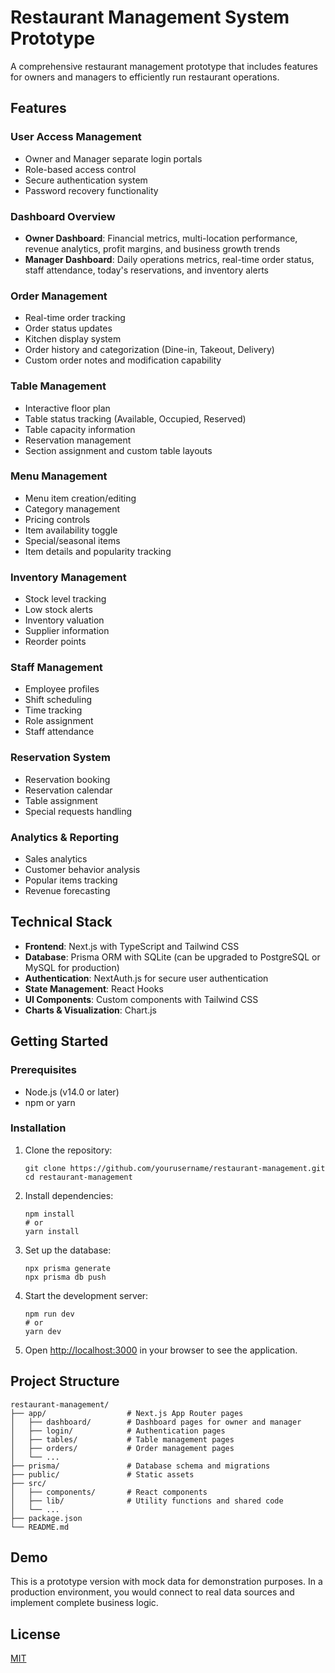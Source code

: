 # Restaurant Management System Prototype

A comprehensive restaurant management prototype that includes features for owners and managers to efficiently run restaurant operations.

## Features

### User Access Management
- Owner and Manager separate login portals
- Role-based access control
- Secure authentication system
- Password recovery functionality

### Dashboard Overview
- **Owner Dashboard**: Financial metrics, multi-location performance, revenue analytics, profit margins, and business growth trends
- **Manager Dashboard**: Daily operations metrics, real-time order status, staff attendance, today's reservations, and inventory alerts

### Order Management
- Real-time order tracking
- Order status updates
- Kitchen display system
- Order history and categorization (Dine-in, Takeout, Delivery)
- Custom order notes and modification capability

### Table Management
- Interactive floor plan
- Table status tracking (Available, Occupied, Reserved)
- Table capacity information
- Reservation management
- Section assignment and custom table layouts

### Menu Management
- Menu item creation/editing
- Category management
- Pricing controls
- Item availability toggle
- Special/seasonal items
- Item details and popularity tracking

### Inventory Management
- Stock level tracking
- Low stock alerts
- Inventory valuation
- Supplier information
- Reorder points

### Staff Management
- Employee profiles
- Shift scheduling
- Time tracking
- Role assignment
- Staff attendance

### Reservation System
- Reservation booking
- Reservation calendar
- Table assignment
- Special requests handling

### Analytics & Reporting
- Sales analytics
- Customer behavior analysis
- Popular items tracking
- Revenue forecasting

## Technical Stack

- **Frontend**: Next.js with TypeScript and Tailwind CSS
- **Database**: Prisma ORM with SQLite (can be upgraded to PostgreSQL or MySQL for production)
- **Authentication**: NextAuth.js for secure user authentication
- **State Management**: React Hooks
- **UI Components**: Custom components with Tailwind CSS
- **Charts & Visualization**: Chart.js

## Getting Started

### Prerequisites

- Node.js (v14.0 or later)
- npm or yarn

### Installation

1. Clone the repository:
   ```
   git clone https://github.com/yourusername/restaurant-management.git
   cd restaurant-management
   ```

2. Install dependencies:
   ```
   npm install
   # or
   yarn install
   ```

3. Set up the database:
   ```
   npx prisma generate
   npx prisma db push
   ```

4. Start the development server:
   ```
   npm run dev
   # or
   yarn dev
   ```

5. Open [http://localhost:3000](http://localhost:3000) in your browser to see the application.

## Project Structure

```
restaurant-management/
├── app/                  # Next.js App Router pages
│   ├── dashboard/        # Dashboard pages for owner and manager
│   ├── login/            # Authentication pages
│   ├── tables/           # Table management pages
│   ├── orders/           # Order management pages
│   └── ...
├── prisma/               # Database schema and migrations
├── public/               # Static assets
├── src/
│   ├── components/       # React components
│   ├── lib/              # Utility functions and shared code
│   └── ...
├── package.json
└── README.md
```

## Demo

This is a prototype version with mock data for demonstration purposes. In a production environment, you would connect to real data sources and implement complete business logic.

## License

[MIT](LICENSE) 
